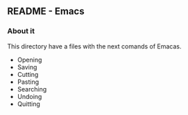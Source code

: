 ## README - Emacs

### About it

This directory have a files with the next comands of Emacas.

- Opening
- Saving  
- Cutting
- Pasting
- Searching
- Undoing
- Quitting